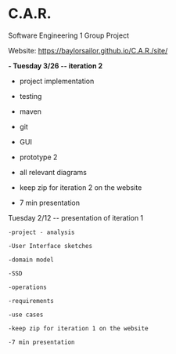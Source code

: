# C.A.R.
Software Engineering 1 Group Project

Website: https://baylorsailor.github.io/C.A.R./site/

**- Tuesday 3/26 -- iteration 2**

  -  project implementation
  
  -  testing
  
  -  maven
  
  -  git
  
  -  GUI
  
  -  prototype 2
  
  -  all relevant diagrams
  
  -  keep zip for iteration 2 on the website
  
  -  7 min presentation

Tuesday 2/12 -- presentation of iteration 1 
 
 	-project - analysis
 
 	-User Interface sketches
 
 	-domain model
 
 	-SSD
 
 	-operations
 
 	-requirements
 
 	-use cases
 
 	-keep zip for iteration 1 on the website
 
 	-7 min presentation 
